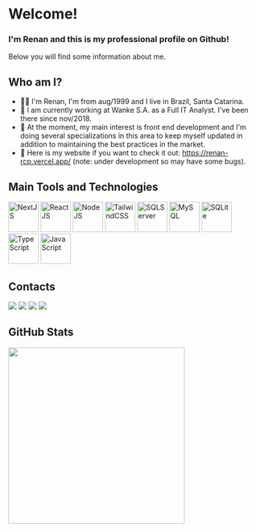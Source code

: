# Welcome!

### I'm Renan and this is my professional profile on Github!

Below you will find some information about me.

## Who am I?
- 🙋‍♂️ I'm Renan, I'm from aug/1999 and I live in Brazil, Santa Catarina.
- 🔭 I am currently working at Wanke S.A. as a Full IT Analyst. I've been there since nov/2018.
- 🌱 At the moment, my main interest is front end development and I'm doing several specializations in this area to keep myself updated in addition to maintaining the best practices in the market.
- 🔗 Here is my website if you want to check it out: https://renan-rcp.vercel.app/ (note: under development so may have some bugs).

## Main Tools and Technologies

<div>
  <img src="https://cdn.jsdelivr.net/gh/devicons/devicon/icons/nextjs/nextjs-original-wordmark.svg" width="60" height="60" title="NextJS"/>
  <img src="https://cdn.jsdelivr.net/gh/devicons/devicon/icons/react/react-original.svg" width="60" height="60" title="ReactJS"/>
  <img src="https://cdn.jsdelivr.net/gh/devicons/devicon/icons/nodejs/nodejs-plain-wordmark.svg" width="60" height="60" title="NodeJS"/>
  <img src="https://cdn.jsdelivr.net/gh/devicons/devicon/icons/tailwindcss/tailwindcss-plain.svg" width="60" height="60" title="TailwindCSS"/>
  <img src="https://cdn.jsdelivr.net/gh/devicons/devicon/icons/microsoftsqlserver/microsoftsqlserver-plain.svg" width="60" height="60" title="SQLServer"/>
  <img src="https://cdn.jsdelivr.net/gh/devicons/devicon/icons/mysql/mysql-plain.svg" width="60" height="60" title="MySQL"/>
  <img src="https://cdn.jsdelivr.net/gh/devicons/devicon/icons/sqlite/sqlite-original.svg" width="60" height="60" title="SQLite"/>
  <img src="https://cdn.jsdelivr.net/gh/devicons/devicon/icons/typescript/typescript-original.svg" width="60" height="60" title="TypeScript"/>
  <img src="https://cdn.jsdelivr.net/gh/devicons/devicon/icons/javascript/javascript-original.svg" width="60" height="60" title="JavaScript"/>
<div>

## Contacts
<div>
  <a href="https://instagram.com/h1r4ga" target="_blank"><img src="https://img.shields.io/badge/-Instagram-%23E4405F?style=for-the-badge&logo=instagram&logoColor=white" target="_blank"></a>
  <a href = "mailto:renan.rcp16@gmail.com"><img src="https://img.shields.io/badge/Gmail-D14836?style=for-the-badge&logo=gmail&logoColor=white" target="_blank"></a>
  <a href="https://www.linkedin.com/in/renanrcp16" target="_blank"><img src="https://img.shields.io/badge/-LinkedIn-%230077B5?style=for-the-badge&logo=linkedin&logoColor=white" target="_blank"></a>   
  <a href = "https://api.whatsapp.com/send?phone=5547988662321"><img src="https://img.shields.io/badge/WhatsApp-25D366?style=for-the-badge&logo=whatsapp&logoColor=white" target="_blank"></a>
</div>

## GitHub Stats
<div>
  <a href="https://github.com/renanrcp16">
  <img width="350em" src="https://github-readme-stats.vercel.app/api/top-langs/?username=renanrcp16&layout=compact&langs_count=7&theme=dracula"/>
</div>
